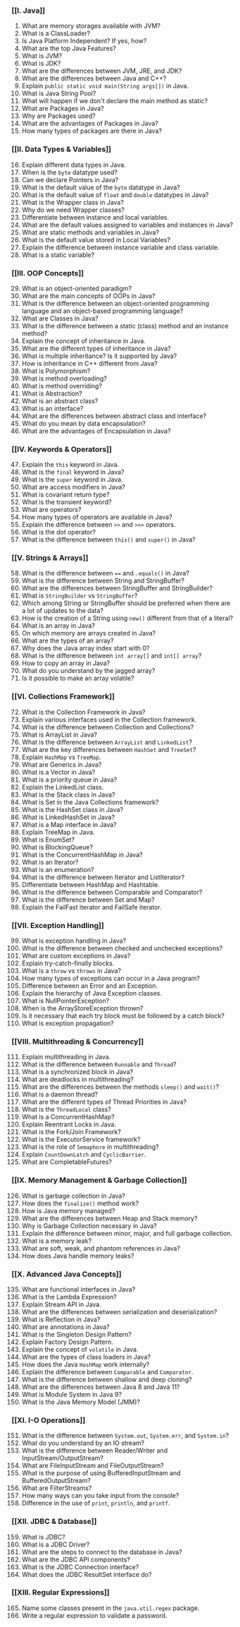 ### **[[I. Java]]**
1. What are memory storages available with JVM?
2. What is a ClassLoader?
3. Is Java Platform Independent? If yes, how?
4. What are the top Java Features?
5. What is JVM?
6. What is JDK?
7. What are the differences between JVM, JRE, and JDK?
8. What are the differences between Java and C++?
9. Explain `public static void main(String args[])` in Java.
10. What is Java String Pool?
11. What will happen if we don't declare the main method as static?
12. What are Packages in Java?
13. Why are Packages used?
14. What are the advantages of Packages in Java?
15. How many types of packages are there in Java?

### **[[II. Data Types & Variables]]**
16. Explain different data types in Java.
17. When is the `byte` datatype used?
18. Can we declare Pointers in Java?
19. What is the default value of the `byte` datatype in Java?
20. What is the default value of `float` and `double` datatypes in Java?
21. What is the Wrapper class in Java?
22. Why do we need Wrapper classes?
23. Differentiate between instance and local variables.
24. What are the default values assigned to variables and instances in Java?
25. What are static methods and variables in Java?
26. What is the default value stored in Local Variables?
27. Explain the difference between instance variable and class variable.
28. What is a static variable?

### **[[III. OOP Concepts]]**
29. What is an object-oriented paradigm?
30. What are the main concepts of OOPs in Java?
31. What is the difference between an object-oriented programming language and an object-based programming language?
32. What are Classes in Java?
33. What is the difference between a static (class) method and an instance method?
34. Explain the concept of inheritance in Java.
35. What are the different types of inheritance in Java?
36. What is multiple inheritance? Is it supported by Java?
37. How is inheritance in C++ different from Java?
38. What is Polymorphism?
39. What is method overloading?
40. What is method overriding?
41. What is Abstraction?
42. What is an abstract class?
43. What is an interface?
44. What are the differences between abstract class and interface?
45. What do you mean by data encapsulation?
46. What are the advantages of Encapsulation in Java?

### **[[IV. Keywords & Operators]]**
47. Explain the `this` keyword in Java.
48. What is the `final` keyword in Java?
49. What is the `super` keyword in Java.
50. What are access modifiers in Java?
51. What is covariant return type?
52. What is the transient keyword?
53. What are operators?
54. How many types of operators are available in Java?
55. Explain the difference between `>>` and `>>>` operators.
56. What is the dot operator?
57. What is the difference between `this()` and `super()` in Java?

### **[[V. Strings & Arrays]]**
58. What is the difference between `==` and `.equals()` in Java?
59. What is the difference between String and StringBuffer?
60. What are the differences between StringBuffer and StringBuilder?
61. What is `StringBuilder` vs `StringBuffer`?
62. Which among String or StringBuffer should be preferred when there are a lot of updates to the data?
63. How is the creation of a String using `new()` different from that of a literal?
64. What is an array in Java?
65. On which memory are arrays created in Java?
66. What are the types of an array?
67. Why does the Java array index start with 0?
68. What is the difference between `int array[]` and `int[] array`?
69. How to copy an array in Java?
70. What do you understand by the jagged array?
71. Is it possible to make an array volatile?

### **[[VI. Collections Framework]]**
72. What is the Collection Framework in Java?
73. Explain various interfaces used in the Collection framework.
74. What is the difference between Collection and Collections?
75. What is ArrayList in Java?
76. What is the difference between `ArrayList` and `LinkedList`?
77. What are the key differences between `HashSet` and `TreeSet`?
78. Explain `HashMap` vs `TreeMap`.
79. What are Generics in Java?
80. What is a Vector in Java?
81. What is a priority queue in Java?
82. Explain the LinkedList class.
83. What is the Stack class in Java?
84. What is Set in the Java Collections framework?
85. What is the HashSet class in Java?
86. What is LinkedHashSet in Java?
87. What is a Map interface in Java?
88. Explain TreeMap in Java.
89. What is EnumSet?
90. What is BlockingQueue?
91. What is the ConcurrentHashMap in Java?
92. What is an Iterator?
93. What is an enumeration?
94. What is the difference between Iterator and ListIterator?
95. Differentiate between HashMap and Hashtable.
96. What is the difference between Comparable and Comparator?
97. What is the difference between Set and Map?
98. Explain the FailFast iterator and FailSafe iterator.

### **[[VII. Exception Handling]]**
99. What is exception handling in Java?
100. What is the difference between checked and unchecked exceptions?
101. What are custom exceptions in Java?
102. Explain try-catch-finally blocks.
103. What is a `throw` vs `throws` in Java?
104. How many types of exceptions can occur in a Java program?
105. Difference between an Error and an Exception.
106. Explain the hierarchy of Java Exception classes.
107. What is NullPointerException?
108. When is the ArrayStoreException thrown?
109. Is it necessary that each try block must be followed by a catch block?
110. What is exception propagation?

### **[[VIII. Multithreading & Concurrency]]**
111. Explain multithreading in Java.
112. What is the difference between `Runnable` and `Thread`?
113. What is a synchronized block in Java?
114. What are deadlocks in multithreading?
115. What are the differences between the methods `sleep()` and `wait()`?
116. What is a daemon thread?
117. What are the different types of Thread Priorities in Java?
118. What is the `ThreadLocal` class?
119. What is a ConcurrentHashMap?
120. Explain Reentrant Locks in Java.
121. What is the Fork/Join Framework?
122. What is the ExecutorService framework?
123. What is the role of `Semaphore` in multithreading?
124. Explain `CountDownLatch` and `CyclicBarrier`.
125. What are CompletableFutures?

### **[[IX. Memory Management & Garbage Collection]]**
126. What is garbage collection in Java?
127. How does the `finalize()` method work?
128. How is Java memory managed?
129. What are the differences between Heap and Stack memory?
130. Why is Garbage Collection necessary in Java?
131. Explain the difference between minor, major, and full garbage collection.
132. What is a memory leak?
133. What are soft, weak, and phantom references in Java?
134. How does Java handle memory leaks?

### **[[X. Advanced Java Concepts]]**
135. What are functional interfaces in Java?
136. What is the Lambda Expression?
137. Explain Stream API in Java.
138. What are the differences between serialization and deserialization?
139. What is Reflection in Java?
140. What are annotations in Java?
141. What is the Singleton Design Pattern?
142. Explain Factory Design Pattern.
143. Explain the concept of `volatile` in Java.
144. What are the types of class loaders in Java?
145. How does the Java `HashMap` work internally?
146. Explain the difference between `Comparable` and `Comparator`.
147. What is the difference between shallow and deep cloning?
148. What are the differences between Java 8 and Java 11?
149. What is Module System in Java 9?
150. What is the Java Memory Model (JMM)?

### **[[XI. I-O Operations]]**
151. What is the difference between `System.out`, `System.err`, and `System.in`?
152. What do you understand by an IO stream?
153. What is the difference between Reader/Writer and InputStream/OutputStream?
154. What are FileInputStream and FileOutputStream?
155. What is the purpose of using BufferedInputStream and BufferedOutputStream?
156. What are FilterStreams?
157. How many ways can you take input from the console?
158. Difference in the use of `print`, `println`, and `printf`.

### **[[XII. JDBC & Database]]**
159. What is JDBC?
160. What is a JDBC Driver?
161. What are the steps to connect to the database in Java?
162. What are the JDBC API components?
163. What is the JDBC Connection interface?
164. What does the JDBC ResultSet interface do?

### **[[XIII. Regular Expressions]]**
165. Name some classes present in the `java.util.regex` package.
166. Write a regular expression to validate a password.